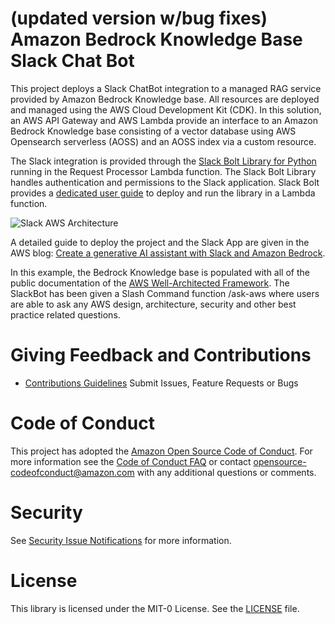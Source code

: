 # (updated version w/bug fixes) Amazon Bedrock Knowledge Base Slack Chat Bot

This project deploys a Slack ChatBot integration to a managed RAG service provided by Amazon Bedrock Knowledge base. All resources are deployed and managed using the AWS Cloud Development Kit (CDK). In this solution, an AWS API Gateway and AWS Lambda provide an interface to an Amazon Bedrock Knowledge base consisting of a vector database using AWS Opensearch serverless (AOSS) and an AOSS index via a custom resource. 

The Slack integration is provided through the [Slack Bolt Library for Python](https://slack.dev/bolt-python/) running in the Request Processor Lambda function. The Slack Bolt Library handles authentication and permissions to the Slack application. Slack Bolt provides a [dedicated user guide](https://slack.dev/bolt-js/deployments/aws-lambda/) to deploy and run the library in a Lambda function.

![Slack AWS Architecture](images/slack-aws-architecture.png)

A detailed guide to deploy the project and the Slack App are given in the AWS blog: [Create a generative AI assistant with Slack and Amazon Bedrock](https://aws.amazon.com/blogs/machine-learning/create-a-generative-ai-assistant-with-slack-and-amazon-bedrock/).

In this example, the Bedrock Knowledge base is populated with all of the public documentation of the [AWS Well-Architected Framework](https://docs.aws.amazon.com/wellarchitected/latest/framework/welcome.html). The SlackBot has been given a Slash Command function /ask-aws where users are able to ask any AWS design, architecture, security and other best practice related questions.

# Giving Feedback and Contributions

* [Contributions Guidelines](https://github.com/aws-samples/amazon-bedrock-knowledgebase-slackbot/blob/main/CONTRIBUTING.md)
    Submit Issues, Feature Requests or Bugs

# Code of Conduct
This project has adopted the [Amazon Open Source Code of Conduct](https://aws.github.io/code-of-conduct). For more information see the [Code of Conduct FAQ](https://aws.github.io/code-of-conduct-faq) or contact opensource-codeofconduct@amazon.com with any additional questions or comments.

# Security

See [Security Issue Notifications](https://github.com/aws-samples/amazon-bedrock-knowledgebase-slackbot/blob/main/CONTRIBUTING.md#security-issue-notifications) for more information.

# License
This library is licensed under the MIT-0 License. See the [LICENSE](https://github.com/aws-samples/amazon-bedrock-knowledgebase-slackbot/blob/main/LICENSE) file.
